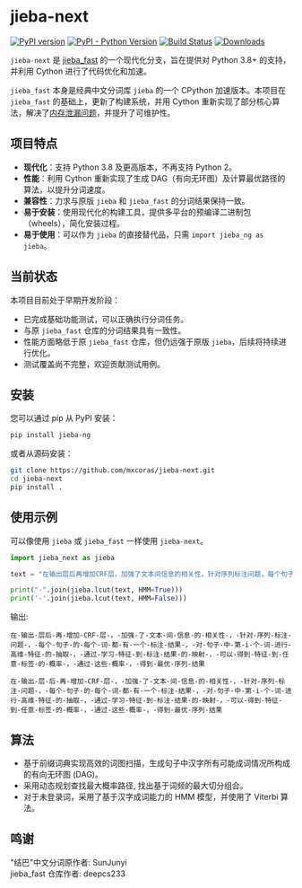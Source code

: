 # jieba-next

[![PyPI version](https://badge.fury.io/py/jieba-next.svg)](https://badge.fury.io/py/jieba-next)
[![PyPI - Python Version](https://img.shields.io/pypi/pyversions/jieba-next.svg)](https://pypi.org/project/jieba-next/)
[![Build Status](https://img.shields.io/github/actions/workflow/status/mxcoras/jieba-next/ci.yml?branch=main)](https://github.com/mxcoras/jieba-next/actions)
[![Downloads](https://pepy.tech/badge/jieba-next)](https://pepy.tech/project/jieba-next)

`jieba-next` 是 [jieba_fast](https://github.com/deepcs233/jieba_fast) 的一个现代化分支，旨在提供对 Python 3.8+ 的支持，并利用 Cython 进行了代码优化和加速。

`jieba_fast` 本身是经典中文分词库 `jieba` 的一个 CPython 加速版本。本项目在 `jieba_fast` 的基础上，更新了构建系统，并用 Cython 重新实现了部分核心算法，解决了[内存泄漏问题](https://github.com/deepcs233/jieba_fast/issues/26)，并提升了可维护性。

## 项目特点

- **现代化**：支持 Python 3.8 及更高版本，不再支持 Python 2。
- **性能**：利用 Cython 重新实现了生成 DAG（有向无环图）及计算最优路径的算法，以提升分词速度。
- **兼容性**：力求与原版 `jieba` 和 `jieba_fast` 的分词结果保持一致。
- **易于安装**：使用现代化的构建工具，提供多平台的预编译二进制包（wheels），简化安装过程。
- **易于使用**：可以作为 `jieba` 的直接替代品，只需 `import jieba_ng as jieba`。

## 当前状态

本项目目前处于早期开发阶段：

- 已完成基础功能测试，可以正确执行分词任务。
- 与原 `jieba_fast` 仓库的分词结果具有一致性。
- 性能方面略低于原 `jieba_fast` 仓库，但仍远强于原版 `jieba`，后续将持续进行优化。
- 测试覆盖尚不完整，欢迎贡献测试用例。

## 安装

您可以通过 pip 从 PyPI 安装：

```bash
pip install jieba-ng
```

或者从源码安装：

```bash
git clone https://github.com/mxcoras/jieba-next.git
cd jieba-next
pip install .
```

## 使用示例

可以像使用 `jieba` 或 `jieba_fast` 一样使用 `jieba-next`。

```python
import jieba_next as jieba

text = "在输出层后再增加CRF层，加强了文本间信息的相关性，针对序列标注问题，每个句子的每个词都有一个标注结果，对句子中第i个词进行高维特征的抽取，通过学习特征到标注结果的映射，可以得到特征到任>      意标签的概率，通过这些概率，得到最优序列结果"

print("-".join(jieba.lcut(text, HMM=True)))
print('-'.join(jieba.lcut(text, HMM=False)))

```

输出:

```text
在-输出-层后-再-增加-CRF-层-，-加强-了-文本-间-信息-的-相关性-，-针对-序列-标注-问题-，-每个-句子-的-每个-词-都-有-一个-标注-结果-，-对-句子-中-第-i-个-词-进行-高维-特征-的-抽取-，-通过-学习-特征-到-标注-结果-的-映射-，-可以-得到-特征-到-任意-标签-的-概率-，-通过-这些-概率-，-得到-最优-序列-结果
```

```text
在-输出-层-后-再-增加-CRF-层-，-加强-了-文本-间-信息-的-相关性-，-针对-序列-标注-问题-，-每个-句子-的-每个-词-都-有-一个-标注-结果-，-对-句子-中-第-i-个-词-进行-高维-特征-的-抽取-，-通过-学习-特征-到-标注-结果-的-映射-，-可以-得到-特征-到-任意-标签-的-概率-，-通过-这些-概率-，-得到-最优-序列-结果
```

## 算法

- 基于前缀词典实现高效的词图扫描，生成句子中汉字所有可能成词情况所构成的有向无环图 (DAG)。
- 采用动态规划查找最大概率路径, 找出基于词频的最大切分组合。
- 对于未登录词，采用了基于汉字成词能力的 HMM 模型，并使用了 Viterbi 算法。

## 鸣谢

"结巴"中文分词原作者: SunJunyi  
jieba_fast 仓库作者: deepcs233
